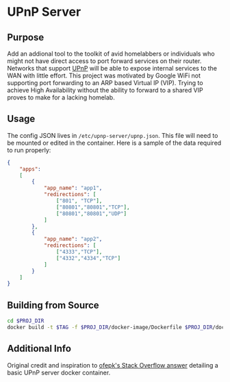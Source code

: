 # UPnP Server

## Purpose

Add an addional tool to the toolkit of avid homelabbers or individuals who might not have direct access to port forward services on their router. Networks that support [UPnP](https://en.wikipedia.org/wiki/Universal_Plug_and_Play) will be able to expose internal services to the WAN with little effort. This project was motivated by Google WiFi not supporting port forwarding to an ARP based Virtual IP (VIP). Trying to achieve High Availability without the ability to forward to a shared VIP proves to make for a lacking homelab.


## Usage

The config JSON lives in `/etc/upnp-server/upnp.json`. This file will need to be mounted or edited in the container. Here is a sample of the data required to run properly:

```JSON
{
    "apps":
    [
        {
            "app_name": "app1",
            "redirections": [
                ["801", "TCP"],
                ["80801","80801","TCP"],
                ["80801","80801","UDP"]
            ]
        },
        {
            "app_name": "app2",
            "redirections": [
                ["4333","TCP"],
                ["4332","4334","TCP"]
            ]
        }
    ]
}

```

## Building from Source

```bash
cd $PROJ_DIR
docker build -t $TAG -f $PROJ_DIR/docker-image/Dockerfile $PROJ_DIR/docker-image
```

## Additional Info

Original credit and inspiration to [ofepk's Stack Overflow answer](https://stackoverflow.com/a/54081861) detailing a basic UPnP server docker container.